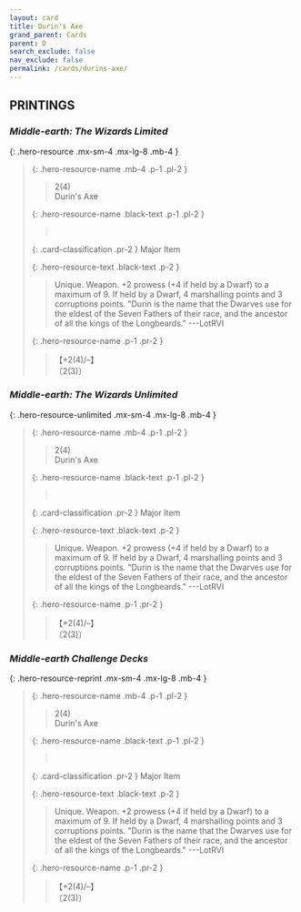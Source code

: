 ```yaml
---
layout: card
title: Durin's Axe
grand_parent: Cards
parent: D
search_exclude: false
nav_exclude: false
permalink: /cards/durins-axe/
---
```


## PRINTINGS


### _Middle-earth: The Wizards Limited_

{: .hero-resource .mx-sm-4 .mx-lg-8 .mb-4 }
> {: .hero-resource-name .mb-4 .p-1 .pl-2 }
> > <div class="card-mp">2(4)</div>
> > <div class="card-name">Durin's Axe</div>
>
> {: .hero-resource-name .black-text .p-1 .pl-2 }
> > &nbsp;
>
> {: .card-classification .pr-2 }
> Major Item
>
> {: .hero-resource-text .black-text .p-2 }
> > Unique. Weapon. +2 prowess (+4 if held by a Dwarf) to a maximum of 9. If held by a Dwarf, 4 marshalling points and 3 corruptions points.  "Durin is the name that the Dwarves use for the eldest of the Seven Fathers of their race, and the ancestor of all the kings of the Longbeards." ---LotRVI 
> 
> {: .hero-resource-name .p-1 .pr-2 }
> > <div class="card-shield">【+2(4)/&ndash;】</div>
> > <div class="card-corruption">〔2(3)〕</div>

### _Middle-earth: The Wizards Unlimited_

{: .hero-resource-unlimited .mx-sm-4 .mx-lg-8 .mb-4 }
> {: .hero-resource-name .mb-4 .p-1 .pl-2 }
> > <div class="card-mp">2(4)</div>
> > <div class="card-name">Durin's Axe</div>
>
> {: .hero-resource-name .black-text .p-1 .pl-2 }
> > &nbsp;
>
> {: .card-classification .pr-2 }
> Major Item
>
> {: .hero-resource-text .black-text .p-2 }
> > Unique. Weapon. +2 prowess (+4 if held by a Dwarf) to a maximum of 9. If held by a Dwarf, 4 marshalling points and 3 corruptions points.  "Durin is the name that the Dwarves use for the eldest of the Seven Fathers of their race, and the ancestor of all the kings of the Longbeards." ---LotRVI 
> 
> {: .hero-resource-name .p-1 .pr-2 }
> > <div class="card-shield">【+2(4)/&ndash;】</div>
> > <div class="card-corruption">〔2(3)〕</div>

### _Middle-earth Challenge Decks_

{: .hero-resource-reprint .mx-sm-4 .mx-lg-8 .mb-4 }
> {: .hero-resource-name .mb-4 .p-1 .pl-2 }
> > <div class="card-mp">2(4)</div>
> > <div class="card-name">Durin's Axe</div>
>
> {: .hero-resource-name .black-text .p-1 .pl-2 }
> > &nbsp;
>
> {: .card-classification .pr-2 }
> Major Item
>
> {: .hero-resource-text .black-text .p-2 }
> > Unique. Weapon. +2 prowess (+4 if held by a Dwarf) to a maximum of 9. If held by a Dwarf, 4 marshalling points and 3 corruptions points.  "Durin is the name that the Dwarves use for the eldest of the Seven Fathers of their race, and the ancestor of all the kings of the Longbeards." ---LotRVI 
> 
> {: .hero-resource-name .p-1 .pr-2 }
> > <div class="card-shield">【+2(4)/&ndash;】</div>
> > <div class="card-corruption">〔2(3)〕</div>
